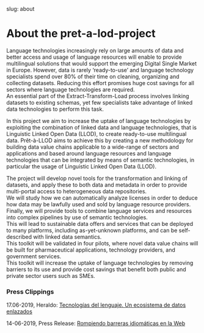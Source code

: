 slug: about

# About the pret-a-lod-project
Language technologies increasingly rely on large amounts of data and
better access and usage of language resources will enable to provide
multilingual solutions that would support the emerging Digital Single
Market in Europe. However, data is rarely ‘ready-to-use’ and language
technology specialists spend over 80% of their time on cleaning,
organizing and collecting datasets. Reducing this effort promises huge
cost savings for all sectors where language technologies are required.\
An essential part of the Extract-Transform-Load process involves linking
datasets to existing schemas, yet few specialists take advantage of
linked data technologies to perform this task.

In this project we aim to increase the uptake of language technologies
by exploiting the combination of linked data and language technologies,
that is Linguistic Linked Open Data (LLOD), to create ready-to-use
multilingual data. Prêt-à-LLOD aims to achieve this by creating a new
methodology for building data value chains applicable to a wide-range of
sectors and applications and based around language resources and
language technologies that can be integrated by means of semantic
technologies, in particular the usage of Linguistic Linked Open Data
(LLOD).

The project will develop novel tools for the transformation and linking
of datasets, and apply these to both data and metadata in order to
provide multi-portal access to heterogeneous data repositories.\
We will study how we can automatically analyze licenses in order to
deduce how data may be lawfully used and sold by language resource
providers. Finally, we will provide tools to combine language services
and resources into complex pipelines by use of semantic technologies.\
This will lead to sustainable data offers and services that can be
deployed to many platforms, including as-yet-unknown platforms, and can
be self-described with linked data semantics.\
This toolkit will be validated in four pilots, where novel data value
chains will be built for pharmaceutical applications, technology
providers, and government services.\
This toolkit will increase the uptake of language technologies by
removing barriers to its use and provide cost savings that benefit both
public and private sector users such as SMEs.

### Press Clippings

17.06-2019, Heraldo: [Tecnologías del lenguaje. Un ecosistema de datos
enlazados](https://www.heraldo.es/noticias/sociedad/2019/06/17/tecnologias-del-lenguaje-un-ecosistema-de-datos-enlazados-proyecto-europeo-pret-a-llod-1320423.html)

14-06-2019, Press Release: [Rompiendo barreras idiomáticas en la
Web](http://i3a.unizar.es/es/noticia/2019/06/14/rompiendo-barreras-idiomaticas-en-la-web)
